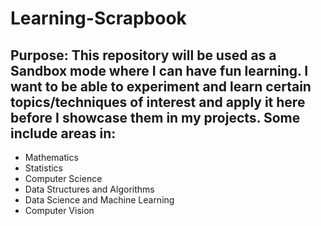 # Learning-Scrapbook

## Purpose: This repository will be used as a Sandbox mode where I can have fun learning. I want to be able to experiment and learn certain topics/techniques of interest and apply it here before I showcase them in my projects. Some include areas in:
  - Mathematics
  - Statistics
  - Computer Science
  - Data Structures and Algorithms
  - Data Science and Machine Learning
  - Computer Vision
 
